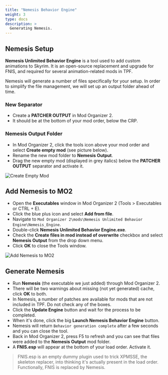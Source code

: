 ```yaml
---
title: "Nemesis Behavior Engine"
weight: 3
type: docs
description: >
  Generating Nemesis.
---
```


## Nemesis Setup

**Nemesis Unlimited Behavior Engine** is a tool used to add custom animations to Skyrim. It is an open-source replacement and upgrade for FNIS, and required for several animation-related mods in TPF.

Nemesis will generate a number of files specifically for your setup. In order to simplify the file management, we will set up an output folder ahead of time.

### New Separator

- Create a **PATCHER OUTPUT** in Mod Organizer 2.
- It should be at the bottom of your mod order, below the CRP.

### Nemesis Output Folder

- In Mod Organizer 2, click the tools icon above your mod order and select **Create empty mod** (see picture below).
- Rename the new mod folder to **Nemesis Output**.
- Drag the new empty mod (displayed in grey italics) below the **PATCHER OUTPUT** separator and activate it.

![Create Empty Mod](/Pictures/skyrim-se/finalisation/create-empty-mod.png)

## Add Nemesis to MO2

* Open the **Executables** window in Mod Organizer 2 (Tools > Executables or CTRL + E).
* Click the blue plus icon and select **Add from file**.
* Navigate to `Mod Organizer 2\mods\Nemesis Unlimited Behavior Engine\Nemesis_Engine`.
* Double-click **Nemesis Unlimited Behavior Engine.exe**.
* Check the **Create files in mod instead of overwrite** checkbox and select **Nemesis Output** from the drop down menu.
* Click **OK** to close the Tools window.

![Add Nemesis to MO2](/Pictures/skyrim-se/finalisation/add-nemesis-to-mo2.png)

## Generate Nemesis

- Run **Nemesis** (the executable we just added) through Mod Organizer 2.
- There will be two warnings about missing (not yet generated) cache, click **OK** to both.
- In Nemesis, a number of patches are available for mods that are not included in TPF. Do not check any of the boxes.
- Click the **Update Engine** button and wait for the process to be completed.
- When it's done, click the big **Launch Nemesis Behavior Engine** button.
- Nemesis will return `Behavior generation complete` after a few seconds and you can close the tool.
- Back in Mod Organizer 2, press F5 to refresh and you can see that files were added to the **Nemesis Output** mod folder.
- A **FNIS.esp** will appear at the bottom of your load order. Activate it.

> FNIS.esp is an empty dummy plugin used to trick XPMSSE, the skeleton replacer, into thinking it's actually present in the load order. Functionally, FNIS is replaced by Nemesis.